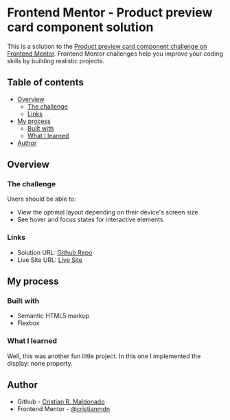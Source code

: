# Frontend Mentor - Product preview card component solution

This is a solution to the [Product preview card component challenge on Frontend Mentor](https://www.frontendmentor.io/challenges/product-preview-card-component-GO7UmttRfa). Frontend Mentor challenges help you improve your coding skills by building realistic projects. 

## Table of contents

- [Overview](#overview)
  - [The challenge](#the-challenge)
  - [Links](#links)
- [My process](#my-process)
  - [Built with](#built-with)
  - [What I learned](#what-i-learned)
- [Author](#author)

## Overview

### The challenge

Users should be able to:

- View the optimal layout depending on their device's screen size
- See hover and focus states for interactive elements

### Links

- Solution URL: [Github Repo](https://github.com/cristianmdn/product-preview-card-component)
- Live Site URL: [Live Site](https://crm-product-preview-card.netlify.app/)

## My process

### Built with

- Semantic HTML5 markup
- Flexbox

### What I learned

Well, this was another fun little project. In this one I implemented the display: none property.

## Author

- Github - [Cristian R. Maldonado](https://github.com/cristianmdn)
- Frontend Mentor - [@cristianmdn](https://www.frontendmentor.io/profile/cristianmdn)